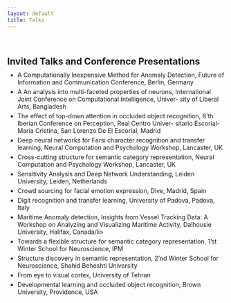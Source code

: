 ```yaml
---
layout: default
title: Talks
---
```

<!-- # Invited Talks -->

<h1 id="invited-talks"></h1>

<h2 style="margin: 60px 0px 10px;">Invited Talks and Conference Presentations</h2>

<ul style="margin:0 0 5px;">
  <li>A Computationally Inexpensive Method for Anomaly Detection, Future of Information and Communication Conference,
Berlin, Germany</li>
</ul>

<ul style="margin:0 0 5px;">
  <li>A An analysis into multi-faceted properties of neurons, International Joint Conference on Computational Intelligence, Univer-
sity of Liberal Arts, Bangladesh </li>
</ul>

<ul style="margin:0 0 5px;">
  <li>The effect of top-down attention in occluded object recognition, 8’th Iberian Conference on Perception, Real Centro Univer-
sitario Escorial-Maria Cristina, San Lorenzo De El Escorial, Madrid </li>
</ul>

<ul style="margin:0 0 5px;">
  <li>Deep neural networks for Farsi character recognition and transfer learning, Neural Computation and
Psychology Workshop, Lancaster, UK </li>
</ul>

<ul style="margin:0 0 5px;">
  <li>Cross-cutting structure for semantic category representation, Neural Computation and Psychology
Workshop, Lancaster, UK </li>
</ul>

<ul style="margin:0 0 5px;">
  <li>Sensitivity Analysis and Deep Network Understanding, Leiden University, Leiden, Netherlands</li>
</ul>

<ul style="margin:0 0 5px;">
  <li>Crowd sourcing for facial emotion expression, Dive, Madrid, Spain</li>
</ul>

<ul style="margin:0 0 5px;">
  <li>Digit recognition and transfer learning, University of Padova, Padova, Italy</li>
</ul>

<ul style="margin:0 0 5px;">
  <li>Maritime Anomaly detection, Insights from Vessel Tracking Data: A Workshop on Analyzing and Visualizing Maritime
Activity, Dalhousie University, Halifax, Canada/li>
</ul>


<ul style="margin:0 0 5px;">
  <li>Towards a flexible structure for semantic category representation, 1’st Winter School for Neuroscience, IPM</li>
</ul>


<ul style="margin:0 0 5px;">
  <li>Structure discovery in semantic representation, 2’nd Winter School for Neuroscience, Shahid Beheshti University</li>
</ul>


<ul style="margin:0 0 5px;">
  <li>From eye to visual cortex, University of Tehran</li>
</ul>


<ul style="margin:0 0 5px;">
  <li>Developmental learning and occluded object recognition, Brown University, Providence, USA</li>
</ul>




<!-- <h4 style="margin:0 10px 0;"></h4> -->


